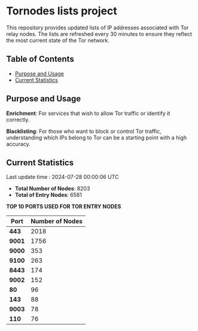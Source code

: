 # Tornodes lists project

This repository provides updated lists of IP addresses associated with Tor relay nodes. The lists are refreshed every 30 minutes to ensure they reflect the most current state of the Tor network.

## Table of Contents

- [Purpose and Usage](#purpose-and-usage)
- [Current Statistics](#current-statistics)


## Purpose and Usage

**Enrichment**: For services that wish to allow Tor traffic or identify it correctly.

**Blacklisting**: For those who want to block or control Tor traffic, understanding which IPs belong to Tor can be a starting point with a high accuracy.

## Current Statistics

Last update time : 2024-07-28 00:00:06 UTC

- **Total Number of Nodes**: 8203
- **Total of Entry Nodes**: 6581

**TOP 10 PORTS USED FOR TOR ENTRY NODES**

| **Port** | **Number of Nodes** |
|------|-----------------|
| **443**   | 2018  |
| **9001**   | 1756  |
| **9000**   | 353  |
| **9100**   | 263  |
| **8443**   | 174  |
| **9002**   | 152  |
| **80**   | 96  |
| **143**   | 88  |
| **9003**   | 78  |
| **110**   | 76  |

